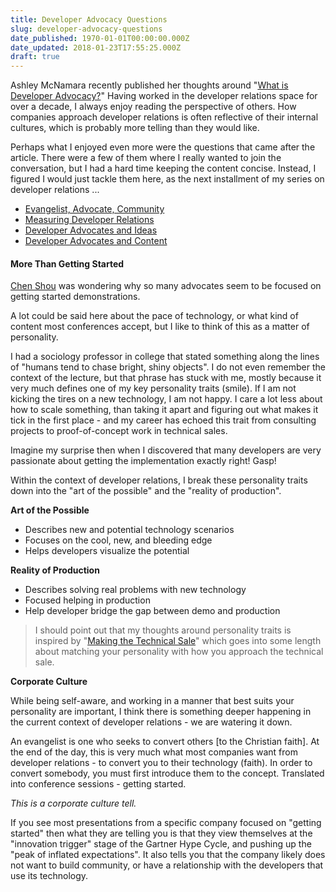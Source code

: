 ```yaml
---
title: Developer Advocacy Questions
slug: developer-advocacy-questions
date_published: 1970-01-01T00:00:00.000Z
date_updated: 2018-01-23T17:55:25.000Z
draft: true
---
```


Ashley McNamara recently published her thoughts around "[What is Developer Advocacy?](https://medium.com/@ashleymcnamara/what-is-developer-advocacy-3a92442b627c)" Having worked in the developer relations space for over a decade, I always enjoy reading the perspective of others. How companies approach developer relations is often reflective of their internal cultures, which is probably more telling than they would like.

Perhaps what I enjoyed even more were the questions that came after the article. There were a few of them where I really wanted to join the conversation, but I had a hard time keeping the content concise. Instead, I figured I would just tackle them here, as the next installment of my series on developer relations ...

- [Evangelist, Advocate, Community](http://www.kevinhoyt.com/2016/06/08/evangelist-advocate-community/)
- [Measuring Developer Relations](http://www.kevinhoyt.com/2016/08/26/measuring-developer-relations/)
- [Developer Advocates and Ideas](http://www.kevinhoyt.com/2017/06/13/conference-abstract-ideas/)
- [Developer Advocates and Content](http://www.kevinhoyt.com/2017/08/16/developer-advocates-and-content/)

#### More Than Getting Started

[Chen Shou](https://medium.com/@shou3301) was wondering why so many advocates seem to be focused on getting started demonstrations.

A lot could be said here about the pace of technology, or what kind of content most conferences accept, but I like to think of this as a matter of personality.

I had a sociology professor in college that stated something along the lines of "humans tend to chase bright, shiny objects". I do not even remember the context of the lecture, but that phrase has stuck with me, mostly because it very much defines one of my key personality traits (smile). If I am not kicking the tires on a new technology, I am not happy. I care a lot less about how to scale something, than taking it apart and figuring out what makes it tick in the first place - and my career has echoed this trait from consulting projects to proof-of-concept work in technical sales.

Imagine my surprise then when I discovered that many developers are very passionate about getting the implementation exactly right! Gasp!

Within the context of developer relations, I break these personality traits down into the "art of the possible" and the "reality of production".

**Art of the Possible**

- Describes new and potential technology scenarios
- Focuses on the cool, new, and bleeding edge
- Helps developers visualize the potential

**Reality of Production**

- Describes solving real problems with new technology
- Focused helping in production
- Help developer bridge the gap between demo and production

> I should point out that my thoughts around personality traits is inspired by "[Making the Technical Sale](https://www.amazon.com/Making-Technical-Sale-Successful-Consultant/dp/B01FKU4YG0)" which goes into some length about matching your personality with how you approach the technical sale.

**Corporate Culture**

While being self-aware, and working in a manner that best suits your personality are important, I think there is something deeper happening in the current context of developer relations - we are watering it down.

An evangelist is one who seeks to convert others [to the Christian faith]. At the end of the day, this is very much what most companies want from developer relations - to convert you to their technology (faith). In order to convert somebody, you must first introduce them to the concept. Translated into conference sessions - getting started.

*This is a corporate culture tell.*

If you see most presentations from a specific company focused on "getting started" then what they are telling you is that they view themselves at the "innovation trigger" stage of the Gartner Hype Cycle, and pushing up the "peak of inflated expectations". It also tells you that the company likely does not want to build community, or have a relationship with the developers that use its technology.

